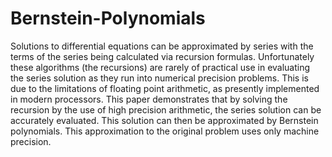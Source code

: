 # Bernstein-Polynomials
Solutions to differential equations can be approximated by series with the terms of the series being calculated via recursion formulas. Unfortunately these algorithms (the recursions) are rarely of practical use in evaluating the series solution as they run into numerical precision problems. This is due to the limitations of floating point arithmetic, as presently implemented in modern processors. This paper demonstrates that by solving the recursion by the use of high precision arithmetic, the series solution can be accurately evaluated. This solution can then be approximated by Bernstein polynomials. This approximation to the original problem uses only machine precision. 
